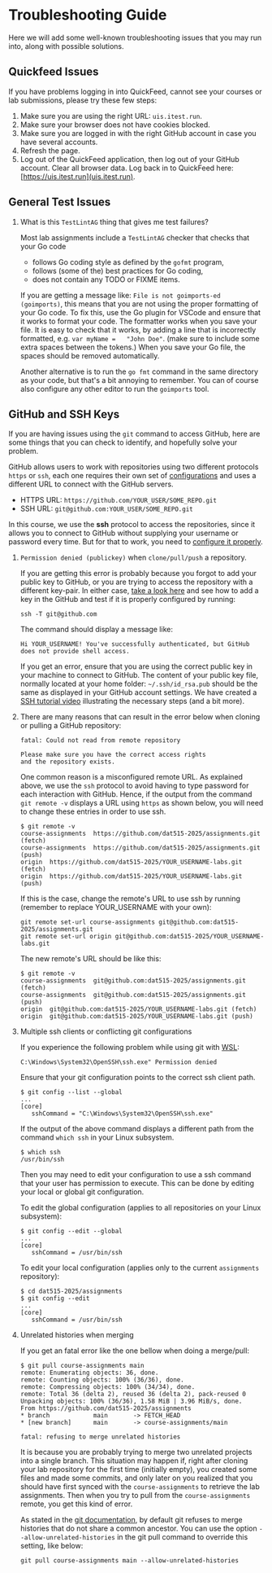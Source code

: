 # Troubleshooting Guide

Here we will add some well-known troubleshooting issues that you may run into, along with possible solutions.

## Quickfeed Issues

If you have problems logging in into QuickFeed, cannot see your courses or lab submissions, please try these few steps:

1. Make sure you are using the right URL: `uis.itest.run`.
2. Make sure your browser does not have cookies blocked.
3. Make sure you are logged in with the right GitHub account in case you have several accounts.
4. Refresh the page.
5. Log out of the QuickFeed application, then log out of your GitHub account.
   Clear all browser data.
   Log back in to QuickFeed here: [https://uis.itest.run](uis.itest.run).

## General Test Issues

1. What is this `TestLintAG` thing that gives me test failures?

   Most lab assignments include a `TestLintAG` checker that checks that your Go code
   - follows Go coding style as defined by the `gofmt` program,
   - follows (some of the) best practices for Go coding,
   - does not contain any TODO or FIXME items.

   If you are getting a message like: `File is not goimports-ed (goimports)`, this means that you are not using the proper formatting of your Go code.
   To fix this, use the Go plugin for VSCode and ensure that it works to format your code.
   The formatter works when you save your file.
   It is easy to check that it works, by adding a line that is incorrectly formatted, e.g. `var myName =   "John Doe"`.
   (make sure to include some extra spaces between the tokens.)
   When you save your Go file, the spaces should be removed automatically.

   Another alternative is to run the `go fmt` command in the same directory as your code, but that's a bit annoying to remember.
   You can of course also configure any other editor to run the `goimports` tool.

## GitHub and SSH Keys

If you are having issues using the `git` command to access GitHub, here are some things that you can check to identify, and hopefully solve your problem.

GitHub allows users to work with repositories using two different protocols `https` or `ssh`, each one requires their own set of [configurations](https://docs.github.com/en/github/using-git/which-remote-url-should-i-use) and uses a different URL to connect with the GitHub servers.

- HTTPS URL: `https://github.com/YOUR_USER/SOME_REPO.git`
- SSH URL: `git@github.com:YOUR_USER/SOME_REPO.git`

In this course, we use the __ssh__ protocol to access the repositories, since it allows you to connect to GitHub without supplying your username or password every time.
But for that to work, you need to [configure it properly](https://docs.github.com/en/github/authenticating-to-github/connecting-to-github-with-ssh).

1. `Permission denied (publickey)` when `clone/pull/push` a repository.

   If you are getting this error is probably because you forgot to add your public key to GitHub, or you are trying to access the repository with a different key-pair.
   In either case, [take a look here](https://docs.github.com/en/github/authenticating-to-github/adding-a-new-ssh-key-to-your-github-account) and see how to add a key in the GitHub and test if it is properly configured by running:

   ```console
   ssh -T git@github.com
   ```

   The command should display a message like:

   ```text
   Hi YOUR_USERNAME! You've successfully authenticated, but GitHub does not provide shell access.
   ```

   If you get an error, ensure that you are using the correct public key in your machine to connect to GitHub.
   The content of your public key file, normally located at your home folder: `~/.ssh/id_rsa.pub` should be the same as displayed in your GitHub account settings.
   We have created a [SSH tutorial video](https://youtu.be/qik3HHZW6C0) illustrating the necessary steps (and a bit more).

2. There are many reasons that can result in the error below when cloning or pulling a GitHub repository:

   ```text
   fatal: Could not read from remote repository

   Please make sure you have the correct access rights
   and the repository exists.
   ```

   One common reason is a misconfigured remote URL.
   As explained above, we use the `ssh` protocol to avoid having to type password for each interaction with GitHub.
   Hence, if the output from the command `git remote -v` displays a URL using `https` as shown below, you will need to change these entries in order to use ssh.

   ```console
   $ git remote -v
   course-assignments  https://github.com/dat515-2025/assignments.git (fetch)
   course-assignments  https://github.com/dat515-2025/assignments.git (push)
   origin  https://github.com/dat515-2025/YOUR_USERNAME-labs.git (fetch)
   origin  https://github.com/dat515-2025/YOUR_USERNAME-labs.git (push)
   ```

   If this is the case, change the remote's URL to use ssh by running (remember to replace YOUR_USERNAME with your own):

   ```console
   git remote set-url course-assignments git@github.com:dat515-2025/assignments.git
   git remote set-url origin git@github.com:dat515-2025/YOUR_USERNAME-labs.git
   ```

   The new remote's URL should be like this:

   ```console
   $ git remote -v
   course-assignments  git@github.com:dat515-2025/assignments.git (fetch)
   course-assignments  git@github.com:dat515-2025/assignments.git (push)
   origin  git@github.com:dat515-2025/YOUR_USERNAME-labs.git (fetch)
   origin  git@github.com:dat515-2025/YOUR_USERNAME-labs.git (push)
   ```

3. Multiple ssh clients or conflicting git configurations

   If you experience the following problem while using git with [WSL](https://docs.microsoft.com/en-us/windows/wsl/install-win10):

   ```console
   C:\Windows\System32\OpenSSH\ssh.exe" Permission denied
   ```

   Ensure that your git configuration points to the correct ssh client path.

   ```console
   $ git config --list --global
   ...
   [core]
      sshCommand = "C:\Windows\System32\OpenSSH\ssh.exe"
   ```

   If the output of the above command displays a different path from the command `which ssh` in your Linux subsystem.

   ```console
   $ which ssh
   /usr/bin/ssh
   ```

   Then you may need to edit your configuration to use a ssh command that your user has permission to execute.
   This can be done by editing your local or global git configuration.

   To edit the global configuration (applies to all repositories on your Linux subsystem):

   ```console
   $ git config --edit --global
   ...
   [core]
      sshCommand = /usr/bin/ssh
   ```

   To edit your local configuration (applies only to the current `assignments` repository):

   ```console
   $ cd dat515-2025/assignments
   $ git config --edit
   ...
   [core]
      sshCommand = /usr/bin/ssh
   ```

4. Unrelated histories when merging

   If you get an fatal error like the one bellow when doing a merge/pull:

   ```console
   $ git pull course-assignments main
   remote: Enumerating objects: 36, done.
   remote: Counting objects: 100% (36/36), done.
   remote: Compressing objects: 100% (34/34), done.
   remote: Total 36 (delta 2), reused 36 (delta 2), pack-reused 0
   Unpacking objects: 100% (36/36), 1.58 MiB | 3.96 MiB/s, done.
   From https://github.com/dat515-2025/assignments
   * branch            main       -> FETCH_HEAD
   * [new branch]      main       -> course-assignments/main

   fatal: refusing to merge unrelated histories
   ```

   It is because you are probably trying to merge two unrelated projects into a single branch.
   This situation may happen if, right after cloning your lab repository for the first time (initially empty),
   you created some files and made some commits, and only later on you realized that you should have first synced with
   the `course-assignments` to retrieve the lab assignments.
   Then when you try to pull from the `course-assignments` remote, you get this kind of error.

   As stated in the [git documentation](https://git-scm.com/docs/git-merge#Documentation/git-merge.txt---allow-unrelated-histories),
   by default git refuses to merge histories that do not share a common ancestor.
   You can use the option `--allow-unrelated-histories` in the git pull command to override this setting, like below:

   ```console
   git pull course-assignments main --allow-unrelated-histories
   ```
